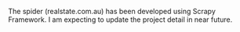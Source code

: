 The spider (realstate.com.au) has been developed  using Scrapy Framework.
I am expecting to update the project detail in near future.
